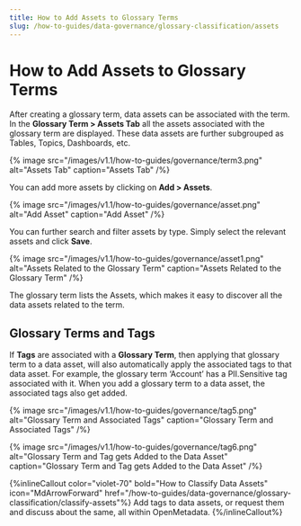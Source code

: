 ```yaml
---
title: How to Add Assets to Glossary Terms
slug: /how-to-guides/data-governance/glossary-classification/assets
---
```


# How to Add Assets to Glossary Terms

After creating a glossary term, data assets can be associated with the term. In the **Glossary Term > Assets Tab** all the assets associated with the glossary term are displayed. These data assets are further subgrouped as Tables, Topics, Dashboards, etc.

{% image
src="/images/v1.1/how-to-guides/governance/term3.png"
alt="Assets Tab"
caption="Assets Tab"
/%}

You can add more assets by clicking on **Add > Assets**.

{% image
src="/images/v1.1/how-to-guides/governance/asset.png"
alt="Add Asset"
caption="Add Asset"
/%}

You can further search and filter assets by type. Simply select the relevant assets and click **Save**.

{% image
src="/images/v1.1/how-to-guides/governance/asset1.png"
alt="Assets Related to the Glossary Term"
caption="Assets Related to the Glossary Term"
/%}

The glossary term lists the Assets, which makes it easy to discover all the data assets related to the term.

## Glossary Terms and Tags

If **Tags** are associated with a **Glossary Term**, then applying that glossary term to a data asset, will also automatically apply the associated tags to that data asset. For example, the glossary term ‘Account’ has a PII.Sensitive tag associated with it. When you add a glossary term to a data asset, the associated tags also get added.

{% image
src="/images/v1.1/how-to-guides/governance/tag5.png"
alt="Glossary Term and Associated Tags"
caption="Glossary Term and Associated Tags"
/%}

{% image
src="/images/v1.1/how-to-guides/governance/tag6.png"
alt="Glossary Term and Tag gets Added to the Data Asset"
caption="Glossary Term and Tag gets Added to the Data Asset"
/%}

{%inlineCallout
  color="violet-70"
  bold="How to Classify Data Assets"
  icon="MdArrowForward"
  href="/how-to-guides/data-governance/glossary-classification/classify-assets"%}
  Add tags to data assets, or request them and discuss about the same, all within OpenMetadata.
{%/inlineCallout%}